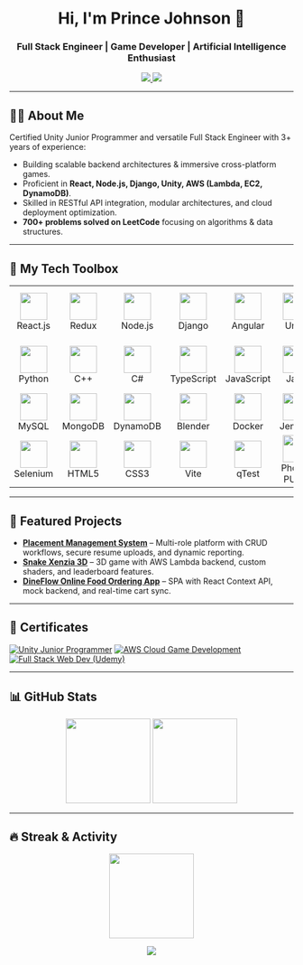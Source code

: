 <h1 align="center">Hi, I'm Prince Johnson 👋</h1>
<h3 align="center">Full Stack Engineer | Game Developer | Artificial Intelligence Enthusiast</h3>

<p align="center">
  <a href="https://www.linkedin.com/in/prince-johnson-64250819b">
    <img src="https://img.shields.io/badge/LinkedIn-0A66C2?style=for-the-badge&logo=linkedin&logoColor=white" />
  </a>
  <a href="mailto:princemjy998@gmail.com">
    <img src="https://img.shields.io/badge/Gmail-D14836?style=for-the-badge&logo=gmail&logoColor=white" />
  </a
</p>

---

## 🙋‍♂️ About Me
Certified Unity Junior Programmer and versatile Full Stack Engineer with 3+ years of experience:
- Building scalable backend architectures & immersive cross-platform games.
- Proficient in **React, Node.js, Django, Unity, AWS (Lambda, EC2, DynamoDB)**.
- Skilled in RESTful API integration, modular architectures, and cloud deployment optimization.
- **700+ problems solved on LeetCode** focusing on algorithms & data structures.

---

## 🧰 My Tech Toolbox
<table>
<tr>
<td align="center" width="96"><img src="https://skillicons.dev/icons?i=react" width="48" /><br>React.js</td>
<td align="center" width="96"><img src="https://skillicons.dev/icons?i=redux" width="48" /><br>Redux</td>
<td align="center" width="96"><img src="https://skillicons.dev/icons?i=nodejs" width="48" /><br>Node.js</td>
<td align="center" width="96"><img src="https://skillicons.dev/icons?i=django" width="48" /><br>Django</td>
<td align="center" width="96"><img src="https://skillicons.dev/icons?i=angular" width="48" /><br>Angular</td>
<td align="center" width="96"><img src="https://skillicons.dev/icons?i=unity" width="48" /><br>Unity</td>
<td align="center" width="96"><img src="https://skillicons.dev/icons?i=unreal" width="48" /><br>Unreal Engine</td>
<td align="center" width="96"><img src="https://skillicons.dev/icons?i=aws" width="48" /><br>AWS</td>
</tr>
<tr>
<td align="center" width="96"><img src="https://skillicons.dev/icons?i=python" width="48" /><br>Python</td>
<td align="center" width="96"><img src="https://skillicons.dev/icons?i=cpp" width="48" /><br>C++</td>
<td align="center" width="96"><img src="https://skillicons.dev/icons?i=cs" width="48" /><br>C#</td>
<td align="center" width="96"><img src="https://skillicons.dev/icons?i=typescript" width="48" /><br>TypeScript</td>
<td align="center" width="96"><img src="https://skillicons.dev/icons?i=javascript" width="48" /><br>JavaScript</td>
<td align="center" width="96"><img src="https://skillicons.dev/icons?i=java" width="48" /><br>Java</td>
<td align="center" width="96"><img src="https://skillicons.dev/icons?i=c" width="48" /><br>C</td>
<td align="center" width="96"><img src="https://www.iconfinder.com/icons/596170/bash_shell_script_sh_icon" width="48" /><br>Shell Script</td>
</tr>
<tr>
<td align="center" width="96"><img src="https://skillicons.dev/icons?i=mysql" width="48" /><br>MySQL</td>
<td align="center" width="96"><img src="https://skillicons.dev/icons?i=mongodb" width="48" /><br>MongoDB</td>
<td align="center" width="96"><img src="https://skillicons.dev/icons?i=dynamodb" width="48" /><br>DynamoDB</td>
<td align="center" width="96"><img src="https://skillicons.dev/icons?i=blender" width="48" /><br>Blender</td>
<td align="center" width="96"><img src="https://skillicons.dev/icons?i=docker" width="48" /><br>Docker</td>
<td align="center" width="96"><img src="https://skillicons.dev/icons?i=jenkins" width="48" /><br>Jenkins</td>
<td align="center" width="96"><img src="https://skillicons.dev/icons?i=postman" width="48" /><br>Postman</td>
<td align="center" width="96"><img src="https://skillicons.dev/icons?i=git" width="48" /><br>Git</td>
</tr>
<tr>
<td align="center" width="96"><img src="https://skillicons.dev/icons?i=selenium" width="48" /><br>Selenium</td>
<td align="center" width="96"><img src="https://skillicons.dev/icons?i=html" width="48" /><br>HTML5</td>
<td align="center" width="96"><img src="https://skillicons.dev/icons?i=css" width="48" /><br>CSS3</td>
<td align="center" width="96"><img src="https://skillicons.dev/icons?i=vite" width="48" /><br>Vite</td>
<td align="center" width="96"><img src="https://skillicons.dev/icons?i=qt" width="48" /><br>qTest</td>
<td align="center" width="96"><img src="https://skillicons.dev/icons?i=photon" width="48" /><br>Photon PUN2</td>
<td align="center" width="96"><img src="https://skillicons.dev/icons?i=hlsl" width="48" /><br>HLSL</td>
<td align="center" width="96"><img src="https://techstack-generator.vercel.app/restapi-icon.svg" width="48" /><br>REST API</td>
</tr>
</table>

---

## 🚀 Featured Projects
- **[Placement Management System](https://github.com/BlazerX998/Placement-Management-System)** – Multi-role platform with CRUD workflows, secure resume uploads, and dynamic reporting.
- **[Snake Xenzia 3D](https://github.com/BlazerX998/Snake-Xenia-3D)** – 3D game with AWS Lambda backend, custom shaders, and leaderboard features.
- **[DineFlow Online Food Ordering App](https://github.com/BlazerX998/DineFlow-Online-Food-Checkout-App-)** – SPA with React Context API, mock backend, and real-time cart sync.

---

## 📜 Certificates
[![Unity Junior Programmer](https://img.shields.io/badge/Unity_Junior_Programmer-black?style=for-the-badge&logo=unity)](https://www.credly.com/badges/80cd4121-a4ca-45aa-9d62-6cd5b904c1f7/linked_in_profile)
[![AWS Cloud Game Development](https://img.shields.io/badge/AWS_Cloud_Game_Development-orange?style=for-the-badge&logo=amazonaws)](https://www.credly.com/badges/2a2eea60-9b38-457b-98f7-d73c2975af6a)
[![Full Stack Web Dev (Udemy)](https://img.shields.io/badge/Full_Stack_Web_Dev-blue?style=for-the-badge&logo=udemy)](https://www.udemy.com/certificate/UC-1dfec900-c4f2-430f-99ed-75048e065c80/)

---

## 📊 GitHub Stats
<p align="center">
  <img src="https://github-readme-stats.vercel.app/api?username=BlazerX998&show_icons=true&theme=tokyonight" height="150" />
  <img src="https://github-readme-stats.vercel.app/api/top-langs/?username=BlazerX998&layout=compact&theme=tokyonight" height="150" />
</p>

---

## 🔥 Streak & Activity
<p align="center">
  <img src="https://github-readme-streak-stats.herokuapp.com/?user=BlazerX998&theme=tokyonight" height="150" />
</p>

<p align="center">
  <img src="https://github-readme-activity-graph.vercel.app/graph?username=BlazerX998&theme=react-dark" />
</p>

